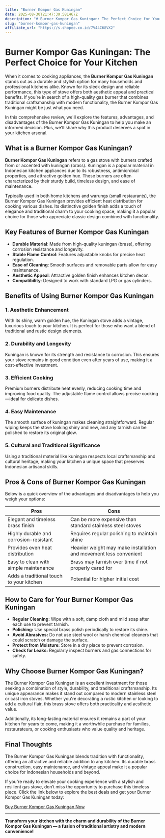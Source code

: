 ```yaml
---
title: "Burner Kompor Gas Kuningan"
date: 2025-08-30T21:47:30.581467Z
description: "# Burner Kompor Gas Kuningan: The Perfect Choice for Your Kitchen..."
slug: "burner-kompor-gas-kuningan"
affiliate_url: "https://s.shopee.co.id/7V44C68VX2"
---
```

# Burner Kompor Gas Kuningan: The Perfect Choice for Your Kitchen

When it comes to cooking appliances, the **Burner Kompor Gas Kuningan** stands out as a durable and stylish option for many households and professional kitchens alike. Known for its sleek design and reliable performance, this type of stove offers both aesthetic appeal and practical benefits. If you're in search of a high-quality gas burner that combines traditional craftsmanship with modern functionality, the Burner Kompor Gas Kuningan might be just what you need.

In this comprehensive review, we'll explore the features, advantages, and disadvantages of the Burner Kompor Gas Kuningan to help you make an informed decision. Plus, we'll share why this product deserves a spot in your kitchen arsenal.

## What is a Burner Kompor Gas Kuningan?

**Burner Kompor Gas Kuningan** refers to a gas stove with burners crafted from or accented with kuningan (brass). Kuningan is a popular material in Indonesian kitchen appliances due to its robustness, antimicrobial properties, and attractive golden hue. These burners are often characterized by their sturdy build, timeless design, and ease of maintenance.

Typically used in both home kitchens and warungs (small restaurants), the Burner Kompor Gas Kuningan provides efficient heat distribution for cooking various dishes. Its distinctive golden finish adds a touch of elegance and traditional charm to your cooking space, making it a popular choice for those who appreciate classic design combined with functionality.

## Key Features of Burner Kompor Gas Kuningan

- **Durable Material**: Made from high-quality kuningan (brass), offering corrosion resistance and longevity.
- **Stable Flame Control**: Features adjustable knobs for precise heat regulation.
- **Ease of Cleaning**: Smooth surfaces and removable parts allow for easy maintenance.
- **Aesthetic Appeal**: Attractive golden finish enhances kitchen decor.
- **Compatibility**: Designed to work with standard LPG or gas cylinders.

## Benefits of Using Burner Kompor Gas Kuningan

### 1. Aesthetic Enhancement

With its shiny, warm golden hue, the Kuningan stove adds a vintage, luxurious touch to your kitchen. It is perfect for those who want a blend of traditional and rustic design elements.

### 2. Durability and Longevity

Kuningan is known for its strength and resistance to corrosion. This ensures your stove remains in good condition even after years of use, making it a cost-effective investment.

### 3. Efficient Cooking

Premium burners distribute heat evenly, reducing cooking time and improving food quality. The adjustable flame control allows precise cooking—ideal for delicate dishes.

### 4. Easy Maintenance

The smooth surface of kuningan makes cleaning straightforward. Regular wiping keeps the stove looking shiny and new, and any tarnish can be polished to restore its original glow.

### 5. Cultural and Traditional Significance

Using a traditional material like kuningan respects local craftsmanship and cultural heritage, making your kitchen a unique space that preserves Indonesian artisanal skills.

## Pros & Cons of Burner Kompor Gas Kuningan

Below is a quick overview of the advantages and disadvantages to help you weigh your options:

| Pros                                            | Cons                                                      |
|-------------------------------------------------|-----------------------------------------------------------|
| Elegant and timeless brass finish              | Can be more expensive than standard stainless steel stoves |
| Highly durable and corrosion-resistant         | Requires regular polishing to maintain shine            |
| Provides even heat distribution                | Heavier weight may make installation and movement less convenient |
| Easy to clean with simple maintenance          | Brass may tarnish over time if not properly cared for   |
| Adds a traditional touch to your kitchen       | Potential for higher initial cost                         |

## How to Care for Your Burner Kompor Gas Kuningan

- **Regular Cleaning:** Wipe with a soft, damp cloth and mild soap after each use to prevent tarnish.
- **Polishing:** Use special brass polish periodically to restore its shine.
- **Avoid Abrasives:** Do not use steel wool or harsh chemical cleaners that could scratch or damage the surface.
- **Protect from Moisture:** Store in a dry place to prevent corrosion.
- **Check for Leaks:** Regularly inspect burners and gas connections for safety.

## Why Choose Burner Kompor Gas Kuningan?

The Burner Kompor Gas Kuningan is an excellent investment for those seeking a combination of style, durability, and traditional craftsmanship. Its unique appearance makes it stand out compared to modern stainless steel or cast iron stoves. Whether you're decorating a rustic kitchen or looking to add a cultural flair, this brass stove offers both practicality and aesthetic value.

Additionally, its long-lasting material ensures it remains a part of your kitchen for years to come, making it a worthwhile purchase for families, restaurateurs, or cooking enthusiasts who value quality and heritage.

## Final Thoughts

The Burner Kompor Gas Kuningan blends tradition with functionality, offering an attractive and reliable addition to any kitchen. Its durable brass construction, easy maintenance, and vintage appeal make it a popular choice for Indonesian households and beyond.

If you're ready to elevate your cooking experience with a stylish and resilient gas stove, don’t miss the opportunity to purchase this timeless piece. Click the link below to explore the best deals and get your Burner Kompor Gas Kuningan today:

[Buy Burner Kompor Gas Kuningan Now](https://s.shopee.co.id/7V44C68VX2)

---

**Transform your kitchen with the charm and durability of the Burner Kompor Gas Kuningan — a fusion of traditional artistry and modern convenience!**
